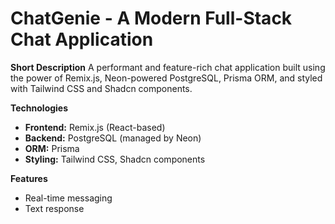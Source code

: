 # ChatGenie - A Modern Full-Stack Chat Application

**Short Description**
A performant and feature-rich chat application built using the power of Remix.js, Neon-powered PostgreSQL, Prisma ORM, and styled with Tailwind CSS and Shadcn components.

**Technologies**
- **Frontend:** Remix.js (React-based)
- **Backend:** PostgreSQL (managed by Neon)
- **ORM:** Prisma
- **Styling:** Tailwind CSS, Shadcn components

**Features**
- Real-time messaging
- Text response
